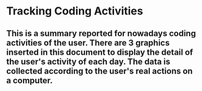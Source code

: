 Tracking Coding Activities
=============================
This is a summary reported for nowadays coding activities of the user. 
There are 3 graphics inserted in this document to display the detail of the user's activity of each day. The data is collected according to the user's real actions on a computer. 
-------------------------
